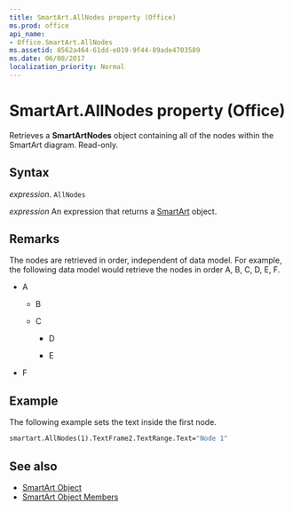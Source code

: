 ```yaml
---
title: SmartArt.AllNodes property (Office)
ms.prod: office
api_name:
- Office.SmartArt.AllNodes
ms.assetid: 8562a464-61dd-e019-9f44-89ade4703589
ms.date: 06/08/2017
localization_priority: Normal
---
```



# SmartArt.AllNodes property (Office)

Retrieves a **SmartArtNodes** object containing all of the nodes within the SmartArt diagram. Read-only.


## Syntax

_expression_. `AllNodes`

_expression_ An expression that returns a [SmartArt](Office.SmartArt.md) object.


## Remarks

The nodes are retrieved in order, independent of data model. For example, the following data model would retrieve the nodes in order A, B, C, D, E, F.


- A
    
  - B
    
  - C
    
    - D
    
    - E
    
- F
    

## Example

The following example sets the text inside the first node.


```vb
smartart.AllNodes(1).TextFrame2.TextRange.Text="Node 1"
```


## See also

- [SmartArt Object](Office.SmartArt.md)
- [SmartArt Object Members](./overview/Library-Reference/smartart-members-office.md)

